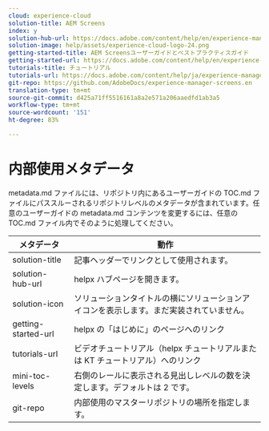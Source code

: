 ```yaml
---
cloud: experience-cloud
solution-title: AEM Screens
index: y
solution-hub-url: https://docs.adobe.com/content/help/en/experience-manager-screens/user-guide/aem-screens-introduction.html
solution-image: help/assets/experience-cloud-logo-24.png
getting-started-title: AEM Screensユーザーガイドとベストプラクティスガイド
getting-started-url: https://docs.adobe.com/content/help/en/experience-manager-screens/user-guide/aem-screens-introduction.html
tutorials-title: チュートリアル
tutorials-url: https://docs.adobe.com/content/help/ja/experience-manager-screens/using/about-guide.html
git-repo: https://github.com/AdobeDocs/experience-manager-screens.en
translation-type: tm+mt
source-git-commit: d425a71ff5516161a8a2e571a206aaedfd1ab3a5
workflow-type: tm+mt
source-wordcount: '151'
ht-degree: 83%

---
```



# 内部使用メタデータ

metadata.md ファイルには、リポジトリ内にあるユーザーガイドの TOC.md ファイルにパススルーされるリポジトリレベルのメタデータが含まれています。任意のユーザーガイドの metadata.md コンテンツを変更するには、任意の TOC.md ファイル内でそのように処理してください。

| メタデータ | 動作 |
|--- |--- |
| solution-title | 記事ヘッダーでリンクとして使用されます。 |
| solution-hub-url | helpx ハブページを開きます。 |
| solution-icon | ソリューションタイトルの横にソリューションアイコンを表示します。まだ実装されていません。 |
| getting-started-url | helpx の「はじめに」のページへのリンク |
| tutorials-url | ビデオチュートリアル（helpx チュートリアルまたは KT チュートリアル）へのリンク |
| mini-toc-levels | 右側のレールに表示される見出しレベルの数を決定します。デフォルトは 2 です。 |
| git-repo | 内部使用のマスターリポジトリの場所を指定します。 |
